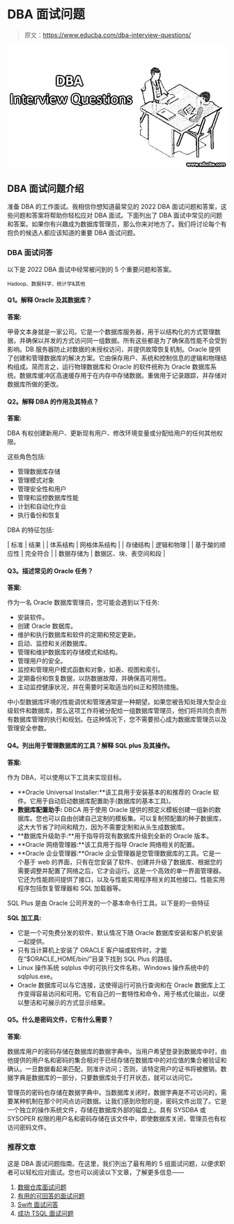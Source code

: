 # DBA 面试问题

> 原文：<https://www.educba.com/dba-interview-questions/>

![dba interview question](img/dfa2e4f0c6a0f5f4c2aee82f6600bdd1.png)



## DBA 面试问题介绍

准备 DBA 的工作面试。我相信你想知道最常见的 2022 DBA 面试问题和答案，这些问题和答案将帮助你轻松应对 DBA 面试。下面列出了 DBA 面试中常见的问题和答案。如果你有兴趣成为数据库管理员，那么你来对地方了。我们将讨论每个有抱负的候选人都应该知道的重要 DBA 面试问题。

### DBA 面试问答

以下是 2022 DBA 面试中经常被问到的 5 个重要问题和答案。

<small>Hadoop、数据科学、统计学&其他</small>

#### Q1。解释 Oracle 及其数据库？

**答案:**

甲骨文本身就是一家公司。它是一个数据库服务器，用于以结构化的方式管理数据，并确保以并发的方式访问同一组数据。所有这些都是为了确保高性能不会受到影响。DB 服务器防止对数据的未授权访问，并提供故障恢复机制。Oracle 提供了创建和管理数据库的解决方案。它由保存用户、系统和控制信息的逻辑和物理结构组成。简而言之，运行物理数据库和 Oracle 的软件统称为 Oracle 数据库系统。数据库缓冲区高速缓存用于在内存中存储数据。重做用于记录跟踪，并存储对数据库所做的更改。

#### Q2。解释 DBA 的作用及其特点？

**答案:**

DBA 有权创建新用户、更新现有用户、修改环境变量或分配给用户的任何其他权限。

这些角色包括:

*   管理数据库存储
*   管理模式对象
*   管理安全性和用户
*   管理和监控数据库性能
*   计划和自动化作业
*   执行备份和恢复

DBA 的特征包括:

| 标准 | 结果 |
| 体系结构 | 网格体系结构 |
| 存储结构 | 逻辑和物理 |
| 基于酸的顺应性 | 完全符合 |
| 数据存储为 | 数据区、块、表空间和段 |

#### Q3。描述常见的 Oracle 任务？

**答案:**

作为一名 Oracle 数据库管理员，您可能会遇到以下任务:

*   安装软件。
*   创建 Oracle 数据库。
*   维护和执行数据库和软件的定期和预定更新。
*   启动、监控和关闭数据库。
*   管理和维护数据库的存储模式和结构。
*   管理用户的安全。
*   监控和管理用户模式函数和对象，如表、视图和索引。
*   定期备份和恢复数据，以防数据故障，并确保高可用性。
*   主动监控健康状况，并在需要时采取适当的纠正和预防措施。

中小型数据库环境的性能调优和管理通常是一种期望。如果您被告知处理大型企业级软件和数据库，那么这项工作将被分配给一组数据库管理员，他们将共同负责所有数据库管理的执行和规划。在这种情况下，您不需要担心成为数据库管理员以及管理安全参数。

#### Q4。列出用于管理数据库的工具？解释 SQL plus 及其操作。

**答案:**

作为 DBA，可以使用以下工具来实现目标。

*   **Oracle Universal Installer:**该工具用于安装基本的和推荐的 Oracle 软件。它用于自动启动数据库配置助手(数据库的基本工具)。
*   **数据库配置助手:** DBCA 用于使用 Oracle 提供的预定义模板创建一组新的数据库。您也可以自由创建自己定制的模板集。可以复制预配置的种子数据库，这大大节省了时间和精力，因为不需要定制和从头生成数据库。
*   **数据库升级助手:**用于指导将现有数据库升级到全新的 Oracle 版本。
*   **Oracle 网络管理器:**该工具用于指导 Oracle 网络相关的配置。
*   **Oracle 企业管理器:**Oracle 企业管理器是您管理数据库的工具。它是一个基于 web 的界面，只有在您安装了软件、创建并升级了数据库、根据您的需要调整并配置了网络之后，它才会运行。这是一个高效的单一界面管理器。它还为性能顾问提供了接口，以及与性能实用程序相关的其他接口。性能实用程序包括恢复管理器和 SQL 加载器等。

SQL Plus 是由 Oracle 公司开发的一个基本命令行工具。以下是的一些特征

**SQL 加工具:**

*   它是一个可免费分发的软件，默认情况下随 Oracle 数据库安装和客户机安装一起提供。
*   只有当计算机上安装了 ORACLE 客户端或软件时，才能在“$ORACLE_HOME/bin/”目录下找到 SQL Plus 的路径。
*   Linux 操作系统 sqlplus 中的可执行文件名称，Windows 操作系统中的 sqlplus.exe。
*   Oracle 数据库可以与它连接，这使得运行可执行查询和在 Oracle 数据库上工作变得容易访问和可用。它有自己的一套特性和命令，用于格式化输出，以便以整洁和可展示的方式显示结果。

#### Q5。什么是密码文件，它有什么需要？

**答案:**

数据库用户的密码存储在数据库的数据字典中。当用户希望登录到数据库中时，由他提供的用户名和密码的集合相对于已经存储在数据库中的对应值的集合被验证和确认。一旦数据看起来匹配，则准许访问；否则，该特定用户的证书将被撤销。数据字典是数据库的一部分，只要数据库处于打开状态，就可以访问它。

管理员的密码也存储在数据字典中。当数据库关闭时，数据字典是不可访问的，需要某种机制在那个时间点访问数据。让我们感到欣慰的是，密码文件出现了。它是一个独立的操作系统文件，存储在数据库外部的磁盘上。具有 SYSDBA 或 SYSOPER 权限的用户名和密码存储在该文件中，即使数据库关闭，管理员也有权访问密码文件。

### 推荐文章

这是 DBA 面试问题指南。在这里，我们列出了最有用的 5 组面试问题，以便求职者可以轻松应对面试。您也可以阅读以下文章，了解更多信息——

1.  [数据仓库面试问题](https://www.educba.com/data-warehouse-interview-questions/)
2.  [有用的可回答的面试问题](https://www.educba.com/ansible-interview-questions/)
3.  [Swift 面试问答](https://www.educba.com/swift-interview-questions/)
4.  [成功 TSQL 面试问题](https://www.educba.com/tsql-interview-questions/)





